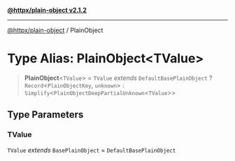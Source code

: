 [**@httpx/plain-object v2.1.2**](../README.md)

***

[@httpx/plain-object](../README.md) / PlainObject

# Type Alias: PlainObject\<TValue\>

> **PlainObject**\<`TValue`\> = `TValue` *extends* `DefaultBasePlainObject` ? `Record`\<`PlainObjectKey`, `unknown`\> : `Simplify`\<`PlainObjectDeepPartialUnknown`\<`TValue`\>\>

## Type Parameters

### TValue

`TValue` *extends* `BasePlainObject` = `DefaultBasePlainObject`
